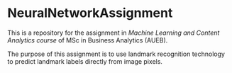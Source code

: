# NeuralNetworkAssignment
This is a repository for the assignment in *Machine Learning and Content Analytics course* of MSc in Business Analytics (AUEB).

The purpose of this assignment is to use landmark recognition technology to predict landmark labels directly from image pixels. 
